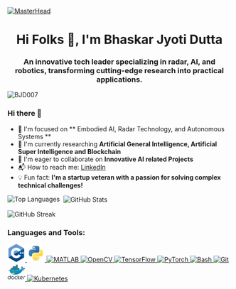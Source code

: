 [![MasterHead](https://github.com/BJD007/BJD007/blob/main/ezgif.com-crop.gif)](https://www.linkedin.com/in/bhaskarjdutta/)
<h1 align="center">Hi Folks 👋, I'm Bhaskar Jyoti Dutta</h1>
<h3 align="center">An innovative tech leader specializing in radar, AI, and robotics, transforming cutting-edge research into practical applications.</h3>

<p align="left"> <img src="https://komarev.com/ghpvc/?username=BJD007&label=Profile%20views&color=0e75b6&style=flat" alt="BJD007" /> </p>

### Hi there 🚀

- 🎯 I'm focused on ** Embodied AI, Radar Technology, and Autonomous Systems **
- 🔬 I'm currently researching **Artificial General Intelligence, Artificial Super Intelligence and Blockchain**
- 🤝 I'm eager to collaborate on **Innovative AI related Projects**
- 📬 How to reach me: [LinkedIn](https://www.linkedin.com/in/bhaskarjdutta/)
- 💡 Fun fact: **I'm a startup veteran with a passion for solving complex technical challenges!**

<p>
    <img align="left" src="https://github-readme-stats.vercel.app/api/top-langs?username=BJD007&show_icons=true&locale=en&layout=compact" alt="Top Languages" />
</p>

<p>&nbsp;
    <img align="center" src="https://github-readme-stats.vercel.app/api?username=BJD007&show_icons=true&locale=en" alt="GitHub Stats" />
</p>

<p>
    <img align="center" src="https://github-readme-streak-stats.herokuapp.com/?user=BJD007" alt="GitHub Streak" />
</p>

<h3 align="left">Languages and Tools:</h3>
<p align="left">
    <a href="https://www.w3schools.com/cpp/" target="_blank" rel="noreferrer">
        <img src="https://raw.githubusercontent.com/devicons/devicon/master/icons/cplusplus/cplusplus-original.svg" alt="C++" width="40" height="40" />
    </a>
    <a href="https://www.python.org" target="_blank" rel="noreferrer">
        <img src="https://raw.githubusercontent.com/devicons/devicon/master/icons/python/python-original.svg" alt="Python" width="40" height="40" />
    </a>
    <a href="https://www.mathworks.com/" target="_blank" rel="noreferrer">
        <img src="https://upload.wikimedia.org/wikipedia/commons/2/21/Matlab_Logo.png" alt="MATLAB" width="40" height="40" />
    </a>
    <a href="https://opencv.org/" target="_blank" rel="noreferrer">
        <img src="https://www.vectorlogo.zone/logos/opencv/opencv-icon.svg" alt="OpenCV" width="40" height="40" />
    </a>
    <a href="https://www.tensorflow.org" target="_blank" rel="noreferrer">
        <img src="https://www.vectorlogo.zone/logos/tensorflow/tensorflow-icon.svg" alt="TensorFlow" width="40" height="40" />
    </a>
    <a href="https://pytorch.org/" target="_blank" rel="noreferrer">
        <img src="https://www.vectorlogo.zone/logos/pytorch/pytorch-icon.svg" alt="PyTorch" width="40" height="40" />
    </a>
    <a href="https://www.gnu.org/software/bash/" target="_blank" rel="noreferrer">
        <img src="https://www.vectorlogo.zone/logos/gnu_bash/gnu_bash-icon.svg" alt="Bash" width="40" height="40" />
    </a>
    <a href="https://git-scm.com/" target="_blank" rel="noreferrer">
        <img src="https://www.vectorlogo.zone/logos/git-scm/git-scm-icon.svg" alt="Git" width="40" height="40" />
    </a>
    <a href="https://www.docker.com/" target="_blank" rel="noreferrer">
        <img src="https://raw.githubusercontent.com/devicons/devicon/master/icons/docker/docker-original-wordmark.svg" alt="Docker" width="40" height="40" />
    </a>
    <a href="https://kubernetes.io" target="_blank" rel="noreferrer">
        <img src="https://www.vectorlogo.zone/logos/kubernetes/kubernetes-icon.svg" alt="Kubernetes" width="40" height="40" />
    </a>
</p>
